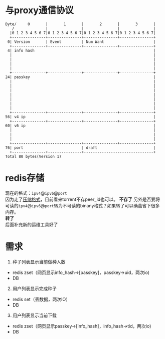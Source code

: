 # 与proxy通信协议
```
Byte/     0       |       1       |       2       |       3       |
   /              |               |               |               |
  |0 1 2 3 4 5 6 7|0 1 2 3 4 5 6 7|0 1 2 3 4 5 6 7|0 1 2 3 4 5 6 7|
  +---------------+---------------+---------------+---------------+
 0| Version       | Event         | Num Want                      |
  +---------------+---------------+---------------+---------------+
 4| info hash                                                     |
  |                                                               |
  |                                                               |
  |                                                               |
  |                                                               |
  +---------------+---------------+---------------+---------------+
24| passkey                                                       |
  |                                                               |
  |                                                               |
  |                                                               |
  |                                                               |
  |                                                               |
  |                                                               |
  |                                                               |
  +---------------+---------------+---------------+---------------+
56| v4 ip                                                         |
  +---------------+---------------+---------------+---------------+
60| v6 ip                                                         |
  |                                                               |
  |                                                               |
  |                                                               |
  +---------------+---------------+---------------+---------------+
76| port                          | draft                         |
  +---------------+---------------+-------------------------------+
Total 80 bytes(Version 1)
```

# redis存储
现在的格式：`ipv4`@`ipv6`@`port`  
因为走了[压缩格式](https://www.bittorrent.org/beps/bep_0023.html)，目前看来torrent不存peer_id也可以。 
**不存了**
另外是否要将可读的`ipv4`@`ipv6`@`port`转为不可读的binany格式？如果转了可以确凿省下很多内存。  
**转了**  
后面补充新的运维工具好了

# 需求
1. 种子列表显示当前做种人数
  - redis zset（网页显示info_hash->\[passkey\]，passkey->uid，两次io)
  - DB
2. 用户列表显示完成种子
  - redis set（丢数据，两次IO）
  - DB
3. 用户列表显示当前下载
  - redis zset（网页显示passkey->\[info_hash\]，info_hash->tid，两次io)
  - DB